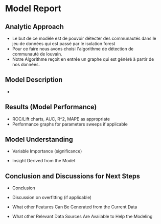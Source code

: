 # Model Report


## Analytic Approach

* Le but de ce modèle est de pouvoir détecter des communautés dans le jeu de données qui est passé par le isolation forest
* Pour ce faire nous avons choisi l'algorithme de détection de communauté de louvain.
* Notre Algorithme reçoit en entrée un graphe qui est généré à partir de nos données.


## Model Description

* 


## Results (Model Performance)
* ROC/Lift charts, AUC, R^2, MAPE as appropriate
* Performance graphs for parameters sweeps if applicable

## Model Understanding

* Variable Importance (significance)

* Insight Derived from the Model



## Conclusion and Discussions for Next Steps

* Conclusion

* Discussion on overfitting (if applicable)

* What other Features Can Be Generated from the Current Data

* What other Relevant Data Sources Are Available to Help the Modeling
